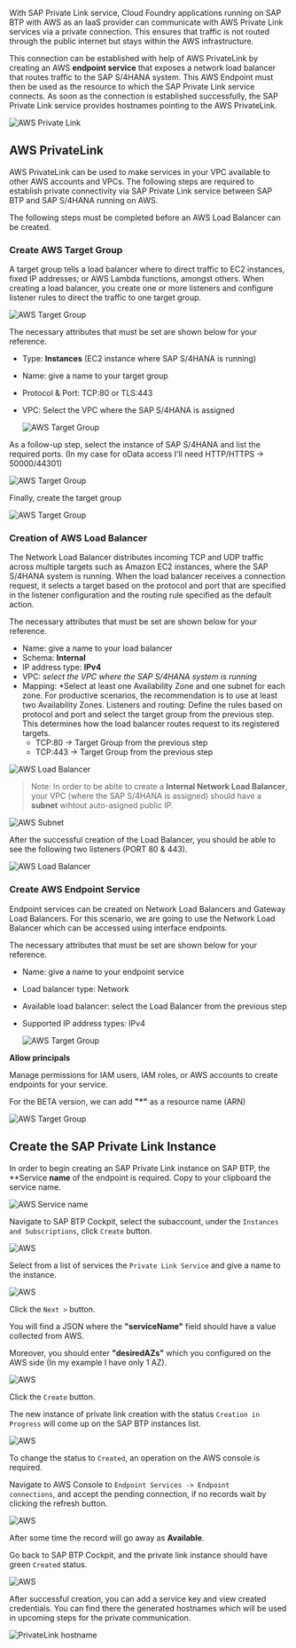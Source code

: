 
With SAP Private Link service, Cloud Foundry applications running on SAP BTP with AWS as an IaaS provider can communicate with AWS Private Link services via a private connection. This ensures that traffic is not routed through the public internet but stays within the AWS infrastructure.

This connection can be established with help of AWS PrivateLink by creating an AWS **endpoint service** that exposes a network load balancer that routes traffic to the SAP S/4HANA system. This AWS Endpoint must then be used as the resource to which the SAP Private Link service connects. As soon as the connection is established successfully, the SAP Private Link service provides hostnames pointing to the AWS PrivateLink.


![AWS Private Link](images/aws-private-link.png)



## AWS PrivateLink 
AWS PrivateLink can be used to make services in your VPC available to other AWS accounts and VPCs.
The following steps are required to establish private connectivity via SAP Private Link service between SAP BTP and SAP S/4HANA running on AWS.

The following steps must be completed before an AWS Load Balancer can be created.

### Create AWS Target Group
A target group tells a load balancer where to direct traffic to EC2 instances, fixed IP addresses; or AWS Lambda functions, amongst others. When creating a load balancer, you create one or more listeners and configure listener rules to direct the traffic to one target group.

   ![AWS Target Group](images/aws-tg.png)

The necessary attributes that must be set are shown below for your reference.
- Type: **Instances** (EC2 instance where SAP S/4HANA is running)
- Name: give a name to your target group 
- Protocol & Port: TCP:80 or TLS:443
- VPC: Select the VPC where the SAP S/4HANA is assigned
 
    ![AWS Target Group](images/aws-tg-2.png)

As a follow-up step, select the instance of SAP S/4HANA and list the required ports. (In my case for oData access I'll need HTTP/HTTPS -> 50000/44301)

 ![AWS Target Group](images/aws-tg-3.png)

Finally, create the target group

  ![AWS Target Group](images/aws-tg-4.png)

### Creation of AWS Load Balancer

The Network Load Balancer distributes incoming TCP and UDP traffic across multiple targets such as Amazon EC2 instances, where the SAP S/4HANA system is running. When the load balancer receives a connection request, it selects a target based on the protocol and port that are specified in the listener configuration and the routing rule specified as the default action.

The necessary attributes that must be set are shown below for your reference.
- Name: give a name to your load balancer
- Schema: **Internal**
- IP address type: **IPv4**
- VPC: *select the VPC where the SAP S/4HANA system is running*
- Mapping: *Select at least one Availability Zone and one subnet for each zone. For productive scenarios, the recommendation is to use at least two Availability Zones.
Listeners and routing: Define the rules based on protocol and port and select the target group from the previous step. This determines how the load balancer routes request to its registered targets.
  - TCP:80 -> Target Group from the previous step
  - TCP:443 -> Target Group from the previous step

![AWS Load Balancer](images/aws-lb.png)

>Note: In order to be ablte to create a **Internal Network Load Balancer**, your VPC (where the SAP S/4HANA is assigned) should have a **subnet** wihtout auto-asigned public IP.

  ![AWS Subnet](images/aws-subnet.png)

After the successful creation of the Load Balancer, you should be able to see the following two listeners (PORT 80 & 443).
  
  ![AWS Load Balancer](images/aws-listeners.png)


### Create AWS Endpoint Service

Endpoint services can be created on Network Load Balancers and Gateway Load Balancers. For this scenario, we are going to use the Network Load Balancer which can be accessed using interface endpoints.

The necessary attributes that must be set are shown below for your reference.
- Name: give a name to your endpoint service 
- Load balancer type: Network
- Available load balancer: select the Load Balancer from the previous step
- Supported IP address types: IPv4

    ![AWS Target Group](images/aws-eps.png)

**Allow principals**

Manage permissions for IAM users, IAM roles, or AWS accounts to create endpoints for your service.

For the BETA version, we can add **"*"** as a resource name (ARN)

![AWS Target Group](images/aws-principals.png)


## Create the SAP Private Link Instance

In order to begin creating an SAP Private Link instance on SAP BTP, the **Service **name** of the endpoint is required.
Copy to your clipboard the service name.

![AWS Service name](images/aws-service-name.png)

Navigate to SAP BTP Cockpit, select the subaccount, under the <code>Instances and Subscriptions</code>, click <code>Create</code> button.

![AWS](images/btp-2.png)

Select from a list of services the <code>Private Link Service</code> and give a name to the instance.

![AWS](images/btp-instance-1.png)

Click the <code>Next ></code> button.

You will find a JSON where the **"serviceName"** field should have a value collected from AWS.

Moreover, you should enter **"desiredAZs"** which you configured on the AWS side (In my example I have only 1 AZ).

![AWS](images/btp-instance-2.png)

Click the <code>Create</code> button.

The new instance of private link creation with the status <code>Creation in Progress</code> will come up on the SAP BTP instances list.

![AWS](images/btp-instance-3.png)

To change the status to <code>Created</code>, an operation on the AWS console is required.

Navigate to AWS Console to <code>Endpoint Services -> Endpoint connections</code>, and accept the pending connection, if no records wait by clicking the refresh button. 

![AWS](images/aws-accept-pending.png)

After some time the record will go away as **Available**.

Go back to SAP BTP Cockpit, and the private link instance should have green <code>Created</code> status.

![AWS](images/btp-instance-4.png)

After successful creation, you can add a service key and view created credentials. You can find there the generated hostnames which will be used in upcoming steps for the private communication. 

![PrivateLink hostname](images/btp-credentials.png)
